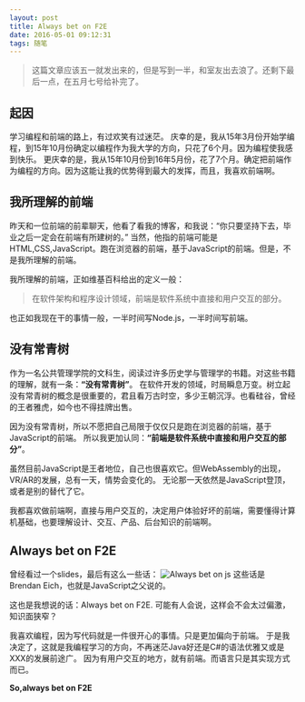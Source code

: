 ```yaml
---
layout: post
title: Always bet on F2E
date: 2016-05-01 09:12:31
tags: 随笔
---
```

> 这篇文章应该五一就发出来的，但是写到一半，和室友出去浪了。还剩下最后一点，在五月七号给补完了。

## 起因
学习编程和前端的路上，有过欢笑有过迷茫。
庆幸的是，我从15年3月份开始学编程，到15年10月份确定以编程作为我大学的方向，只花了6个月。因为编程使我感到快乐。
更庆幸的是，我从15年10月份到16年5月份，花了7个月。确定把前端作为编程的方向。因为这能让我的优势得到最大的发挥，而且，我喜欢前端啊。

<!-- more -->
## 我所理解的前端
昨天和一位前端的前辈聊天，他看了看我的博客，和我说：“你只要坚持下去，毕业之后一定会在前端有所建树的。”
当然，他指的前端可能是HTML,CSS,JavaScript。跑在浏览器的前端，基于JavaScript的前端。但是，不是我所理解的前端。

我所理解的前端，正如维基百科给出的定义一般：
> 在软件架构和程序设计领域，前端是软件系统中直接和用户交互的部分。

也正如我现在干的事情一般，一半时间写Node.js，一半时间写前端。


## 没有常青树
作为一名公共管理学院的文科生，阅读过许多历史学与管理学的书籍。对这些书籍的理解，就有一条：**“没有常青树”**。
在软件开发的领域，时局瞬息万变。树立起没有常青树的概念是很重要的，君且看万古时空，多少王朝沉浮。也看硅谷，曾经的王者雅虎，如今也不得挂牌出售。

因为没有常青树，所以不愿把自己局限于仅仅只是跑在浏览器的前端，基于JavaScript的前端。
所以我更加认同：**“前端是软件系统中直接和用户交互的部分”**。

虽然目前JavaScript是王者地位，自己也很喜欢它。但WebAssembly的出现，VR/AR的发展，总有一天，情势会变化的。
无论那一天依然是JavaScript登顶，或者是别的替代了它。

我都喜欢做前端啊，直接与用户交互的，决定用户体验好坏的前端，需要懂得计算机基础，也要理解设计、交互、产品、后台知识的前端啊。

## Always bet on F2E
曾经看过一个slides，最后有这么一些话：
![Always bet on js](/images/2018-03-26-085741.png)
这些话是Brendan Eich，也就是JavaScript之父说的。

这也是我想说的话：Always bet on F2E.
可能有人会说，这样会不会太过偏激，知识面狭窄？

我喜欢编程，因为写代码就是一件很开心的事情。只是更加偏向于前端。
于是我决定了，这就是我编程学习的方向，不再迷茫Java好还是C#的语法优雅又或是XXX的发展前途广。
因为有用户交互的地方，就有前端。而语言只是其实现方式而已。

**So,always bet on F2E**
